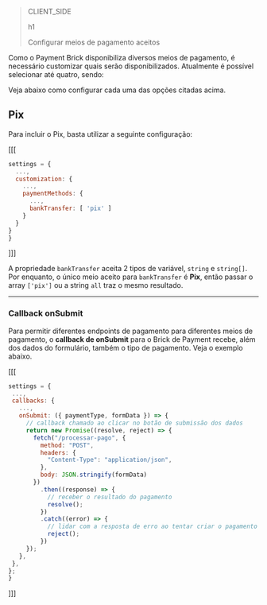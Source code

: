> CLIENT_SIDE 
>
> h1
>
> Configurar meios de pagamento aceitos

Como o Payment Brick disponibiliza diversos meios de pagamento, é necessário customizar quais serão disponibilizados. Atualmente é possível selecionar até quatro, sendo:

Veja abaixo como configurar cada uma das opções citadas acima.

## Pix

Para incluir o Pix, basta utilizar a seguinte configuração:

[[[
```Javascript
settings = {
  ...,
  customization: {
    ...,
    paymentMethods: {
      ...,
      bankTransfer: [ 'pix' ]
    }
  }
}
}
```
]]]

A propriedade `bankTransfer` aceita 2 tipos de variável, `string` e `string[]`. Por enquanto, o único meio aceito para `bankTransfer` é **Pix**, então passar o array `['pix']` ou a string `all` traz o mesmo resultado.

------------

### Callback onSubmit

Para permitir diferentes endpoints de pagamento para diferentes meios de pagamento, o **callback de onSubmit** para o Brick de Payment recebe, além dos dados do formulário, também o tipo de pagamento. Veja o exemplo abaixo.

[[[
```Javascript
settings = {
 ...,
 callbacks: {
   ...,
   onSubmit: ({ paymentType, formData }) => {
     // callback chamado ao clicar no botão de submissão dos dados
     return new Promise((resolve, reject) => {
       fetch("/processar-pago", {
         method: "POST",
         headers: {
           "Content-Type": "application/json",
         },
         body: JSON.stringify(formData)
       })
         .then((response) => {
           // receber o resultado do pagamento
           resolve();
         })
         .catch((error) => {
           // lidar com a resposta de erro ao tentar criar o pagamento
           reject();
         })
     });
   },
 },
};
}
```
]]]